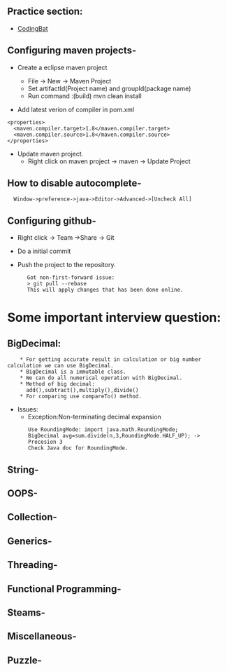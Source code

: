 ## Practice section:
   * [CodingBat](http://codingbat.com/java)

## Configuring maven projects-

   * Create a eclipse maven project
     * File -> New -> Maven Project
     * Set artifactId(Project name) and groupId(package name)
     * Run command :(build)
       mvn clean install 
     
   * Add latest verion of compiler in pom.xml
   
    
    <properties>
      <maven.compiler.target>1.8</maven.compiler.target>
      <maven.compiler.source>1.8</maven.compiler.source> 
    </properties> 
    
   
   * Update maven project.
      * Right click on maven project -> maven -> Update Project
      
 ## How to disable autocomplete-
 
      Window->preference->java->Editor->Advanced->[Uncheck All]
 
 
 ## Configuring github-
   * Right click -> Team ->Share -> Git
   * Do a initial commit
   * Push the project to the repository.
   
            Got non-first-forward issue:
            > git pull --rebase
            This will apply changes that has been done online.
        
 
 # Some important interview question:
   ## BigDecimal:
   
        * For getting accurate result in calculation or big number calculation we can use BigDecimal.
        * BigDecimal is a immutable class.
        * We can do all numerical operation with BigDecimal.
        * Method of big decimal:
          add(),subtract(),multiply(),divide()  
        * For comparing use compareTo() method.
   * Issues:
      * Exception:Non-terminating decimal expansion
         ```
         Use RoundingMode: import java.math.RoundingMode;
         BigDecimal avg=sum.divide(n,3,RoundingMode.HALF_UP); -> Precesion 3
         Check Java doc for RoundingMode. 
    
         ```
        
        
         
   ## String-
   ## OOPS-
   ## Collection-
   ## Generics-
   ## Threading-
   ## Functional Programming-
   ## Steams-
   ## Miscellaneous-
   ## Puzzle-
 
 
 
    

